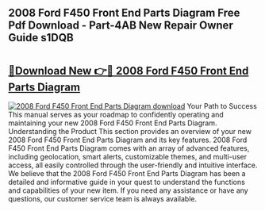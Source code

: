 ## 2008 Ford F450 Front End Parts Diagram Free Pdf Download - Part-4AB New Repair Owner Guide s1DQB

# <h2><a href="http://dfqzmmb.blite.top/?on=2008+Ford+F450+Front+End+Parts+Diagram">🔗Download New 👉🔴 2008 Ford F450 Front End Parts Diagram</a></h2>

[![2008 Ford F450 Front End Parts Diagram download](https://i.imgur.com/lujVjoI.png)](http://dfqzmmb.blite.top/?on=2008+Ford+F450+Front+End+Parts+Diagram)
Your Path to Success This manual serves as your roadmap to confidently operating and maintaining your new 2008 Ford F450 Front End Parts Diagram. Understanding the Product This section provides an overview of your new 2008 Ford F450 Front End Parts Diagram and its key features. 2008 Ford F450 Front End Parts Diagram comes with an array of advanced features, including geolocation, smart alerts, customizable themes, and multi-user access, all easily controlled through the user-friendly and intuitive interface. We believe that the 2008 Ford F450 Front End Parts Diagram has been a detailed and informative guide in your quest to understand the functions and capabilities of your new item. If you need any assistance or have any questions, our customer service team is always available.
